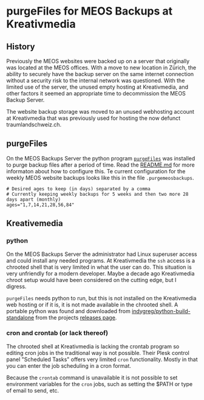 # purgeFiles for MEOS Backups at Kreativmedia

## History
Previously the MEOS websites were backed up on a server that originally was located at the MEOS offices. With a move to new location in Zürich, the ability to securely have the backup server on the same internet connection without a security risk to the internal network was questioned. With the limited use of the server, the unused empty hosting at Kreativmedia, and other factors it seemed an appropriate time to decommission the MEOS Backup Server.

The website backup storage was moved to an unused webhosting account at Kreativmedia that was previously used for hosting the now defunct traumlandschweiz.ch.

## purgeFiles
On the MEOS Backups Server the python program [`purgeFiles`](https://github.com/doofdoofsf/purgeFiles) was installed to purge backup files after a period of time. Read the [README.md](README.md) for more informaton about how to configure this. Te current configuration for the weekly MEOS website backups looks like this in the file `.purgemeosbackups`.
```
# Desired ages to keep (in days) separated by a comma
# Currently keeping weekly backups for 5 weeks and then two more 28 days apart (monthly)
ages="1,7,14,21,28,56,84"
```
## Kreativemedia
### python
On the MEOS Backups Server the administrator had Linux superuser access and could install any needed programs. At Kreativmedia the `ssh` access is a chrooted shell that is very limited in what the user can do. This situation is very unfriendly for a modern developer. Maybe a decade ago Kreativmedia chroot setup would have been considered on the cutting edge, but I digress.

`purgeFiles` needs python to run, but this is not installed on the Kreativmedia web hosting or if it is, it is not made available in the chrooted shell. A portable python was found and downloaded from [indygreg/python-build-standalone](https://github.com/indygreg/python-build-standalone) from the projects [releases page](https://github.com/indygreg/python-build-standalone/releases).

### cron and crontab (or lack thereof)
The chrooted shell at Kreativmedia is lacking the crontab program so editing cron jobs in the traditional way is not possible. Their Plesk control panel "Scheduled Tasks" offers very limited `cron` functionality. Mostly in that you can enter the job scheduling in a cron format.

Because the `crontab` command is unavailable it is not possible to set environment variables for the `cron` jobs, such as setting the $PATH or type of email to send, etc.
